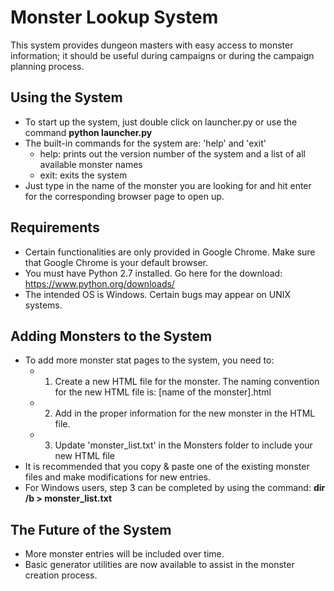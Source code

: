 # Monster Lookup System
This system provides dungeon masters with easy access to monster information; it should be useful during campaigns or during the campaign planning process.

## Using the System

* To start up the system, just double click on launcher.py or use the command **python launcher.py**
* The built-in commands for the system are: 'help' and 'exit'
  - help: prints out the version number of the system and a list of all available monster names 
  - exit: exits the system
* Just type in the name of the monster you are looking for and hit enter for the corresponding browser page to open up.

## Requirements
* Certain functionalities are only provided in Google Chrome. Make sure that Google Chrome is your default browser.
* You must have Python 2.7 installed. Go here for the download: https://www.python.org/downloads/
* The intended OS is Windows. Certain bugs may appear on UNIX systems.

## Adding Monsters to the System

* To add more monster stat pages to the system, you need to:
  - 1. Create a new HTML file for the monster. The naming convention for the new HTML file is: [name of the monster].html
  - 2. Add in the proper information for the new monster in the HTML file. 
  - 3. Update 'monster_list.txt' in the Monsters folder to include your new HTML file
* It is recommended that you copy & paste one of the existing monster files and make modifications for new entries.
* For Windows users, step 3 can be completed by using the command: **dir /b > monster_list.txt**

## The Future of the System

* More monster entries will be included over time.
* Basic generator utilities are now available to assist in the monster creation process. 

